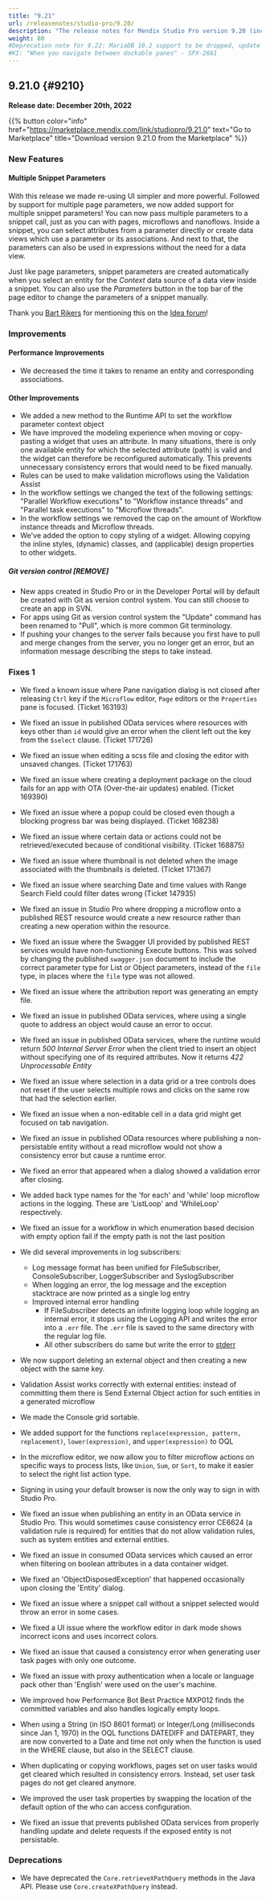 ```yaml
---
title: "9.21"
url: /releasenotes/studio-pro/9.20/
description: "The release notes for Mendix Studio Pro version 9.20 (including all patches) with details on new features, bug fixes, and known issues."
weight: 80
#Deprecation note for 9.22: MariaDB 10.2 support to be dropped, update RN and System Requirements
#KI: "When you navigate between dockable panes" - SPX-2661
---
```


## 9.21.0 {#9210}

**Release date: December 20th, 2022**

{{% button color="info" href="https://marketplace.mendix.com/link/studiopro/9.21.0" text="Go to Marketplace" title="Download version 9.21.0 from the Marketplace" %}}

### New Features

#### Multiple Snippet Parameters

With this release we made re-using UI simpler and more powerful. Followed by support for multiple page parameters, we now added support for multiple snippet parameters! You can now pass multiple parameters to a snippet call, just as you can with pages, microflows and nanoflows. Inside a snippet, you can select attributes from a parameter directly or create data views which use a parameter or its associations. And next to that, the parameters can also be used in expressions without the need for a data view.

Just like page parameters, snippet parameters are created automatically when you select an entity for the *Context* data source of a data view inside a snippet. You can also use the *Parameters* button in the top bar of the page editor to change the parameters of a snippet manually.

Thank you [Bart Rikers](https://developer.mendixcloud.com/link/profile/overview/43347) for mentioning this on the [Idea forum](https://forum.mendix.com/link/ideas/1938)!

### Improvements

#### Performance Improvements

* We decreased the time it takes to rename an entity and corresponding associations.

#### Other Improvements

* We added a new method to the Runtime API to set the workflow parameter context object
* We have improved the modeling experience when moving or copy-pasting a widget that uses an attribute. In many situations, there is only one available entity for which the selected attribute (path) is valid and the widget can therefore be reconfigured automatically. This prevents unnecessary consistency errors that would need to be fixed manually.
* Rules can be used to make validation microflows using the Validation Assist 
* In the workflow settings we changed the text of the following settings: "Parallel Workflow executions" to "Workflow instance threads" and "Parallel task executions" to "Microflow threads".
* In the workflow settings we removed the cap on the amount of Workflow instance threads and Microflow threads.
* We've added the option to copy styling of a widget. Allowing copying the inline styles, (dynamic) classes, and (applicable) design properties to other widgets.

##### Git version control [REMOVE]

* New apps created in Studio Pro or in the Developer Portal will by default be created with Git as version control system. You can still choose to create an app in SVN.
* For apps using Git as version control system the "Update" command has been renamed to "Pull", which is more common Git terminology.
* If pushing your changes to the server fails because you first have to pull and merge changes from the server, you no longer get an error, but an information message describing the steps to take instead.

### Fixes 1

* We fixed a known issue where Pane navigation dialog is not closed after releasing `Ctrl` key if the `Microflow` editor, `Page` editors or the `Properties` pane is focused. (Ticket 163193)
* We fixed an issue in published OData services where resources with keys other than `id` would give an error when the client left out the key from the `$select` clause. (Ticket 171726)
* We fixed an issue when editing a scss file and closing the editor with unsaved changes. (Ticket 171763)
* We fixed an issue where creating a deployment package on the cloud fails for an app with OTA (Over-the-air updates) enabled. (Ticket 169390)
* We fixed an issue where a popup could be closed even though a blocking progress bar was being displayed. (Ticket 168238)
* We fixed an issue where certain data or actions could not be retrieved/executed because of conditional visibility. (Ticket 168875)
* We fixed an issue where thumbnail is not deleted when the image associated with the thumbnails is deleted. (Ticket 171367)
* We fixed an issue where searching Date and time values with Range Search Field could filter dates wrong (Ticket 147935)



* We fixed an issue in Studio Pro where dropping a microflow onto a published REST resource would create a new resource rather than creating a new operation within the resource.
* We fixed an issue where the Swagger UI provided by published REST services would have non-functioning Execute buttons. This was solved by changing the published `swagger.json` document to include the correct parameter type for List or Object parameters, instead of the `file` type, in places where the `file` type was not allowed.
* We fixed an issue where the attribution report was generating an empty file.
* We fixed an issue in published OData services, where using a single quote to address an object would cause an error to occur.
* We fixed an issue in published OData services, where the runtime would return _500 Internal Server Error_ when the client tried to insert an object without specifying one of its required attributes. Now it returns _422 Unprocessable Entity_
* We fixed an issue where selection in a data grid or a tree controls does not reset if the user selects multiple rows and clicks on the same row that had the selection earlier.
* We fixed an issue when a non-editable cell in a data grid might get focused on tab navigation.
* We fixed an issue in published OData resources where publishing a non-persistable entity without a read microflow would not show a consistency error but cause a runtime error.
* We fixed an error that appeared when a dialog showed a validation error after closing.
* We added back type names for the 'for each' and 'while' loop microflow actions in the logging. These are 'ListLoop' and 'WhileLoop' respectively.
* We fixed an issue for a workflow in which enumeration based decision with empty option fail if the empty path is not the last position
* We did several improvements in log subscribers:
  * Log message format has been unified for FileSubscriber, ConsoleSubscriber, LoggerSubscriber and SyslogSubscriber
  * When logging an error, the log message and the exception stacktrace are now printed as a single log entry
  * Improved internal error handling
    * If FileSubscriber detects an infinite logging loop while logging an internal error, it stops using the Logging API and writes the error into a `.err` file. The `.err` file is saved to the same directory with the regular log file.
    * All other subscribers do same but write the error to [stderr](https://en.wikipedia.org/wiki/Standard_error_stream)
* We now support deleting an external object and then creating a new object with the same key.
* Validation Assist works correctly with external entities: instead of committing them there is Send External Object action for such entities in a generated microflow
* We made the Console grid sortable.
* We added support for the functions `replace(expression, pattern, replacement)`, `lower(expression)`, and `upper(expression)` to OQL
* In the microflow editor, we now allow you to filter microflow actions on specific ways to process lists, like `Union`, `Sum`, or `Sort`, to make it easier to select the right list action type.
* Signing in using your default browser is now the only way to sign in with Studio Pro.
* We fixed an issue when publishing an entity in an OData service in Studio Pro. This would sometimes cause consistency error CE6624 (a validation rule is required) for entities that do not allow validation rules, such as system entities and external entities.
* We fixed an issue in consumed OData services which caused an error when filtering on boolean attributes in a data container widget.
* We fixed an 'ObjectDisposedException' that happened occasionally upon closing the 'Entity' dialog.
* We fixed an issue where a snippet call without a snippet selected would throw an error in some cases.
* We fixed a UI issue where the workflow editor in dark mode shows incorrect icons and uses incorrect colors.
* We fixed an issue that caused a consistency error when generating user task pages with only one outcome.
* We fixed an issue with proxy authentication when a locale or language pack other than 'English' were used on the user's machine.
* We improved how Performance Bot Best Practice MXP012 finds the committed variables and also handles logically empty loops.
* When using a String (in ISO 8601 format) or Integer/Long (milliseconds since Jan 1, 1970) in the OQL functions DATEDIFF and DATEPART, they are now converted to a Date and time not only when the function is used in the WHERE clause, but also in the SELECT clause.
* When duplicating or copying workflows, pages set on user tasks would get cleared which resulted in consistency errors. Instead, set user task pages do not get cleared anymore.
* We improved the user task properties by swapping the location of the default option of the who can access configuration.
* We fixed an issue that prevents published OData services from properly handling update and delete requests if the exposed entity is not persistable.

### Deprecations

* We have deprecated the `Core.retrieveXPathQuery` methods in the Java API. Please use `Core.createXPathQuery` instead.
